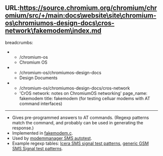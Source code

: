URL:https://source.chromium.org/chromium/chromium/src/+/main:docs\website\site\chromium-os\chromiumos-design-docs\cros-network\fakemodem\index.md
---
breadcrumbs:
- - /chromium-os
  - Chromium OS
- - /chromium-os/chromiumos-design-docs
  - Design Documents
- - /chromium-os/chromiumos-design-docs/cros-network
  - 'CrOS network: notes on ChromiumOS networking'
page_name: fakemodem
title: fakemodem (for testing celluar modems with AT command interfaces)
---

*   Gives pre-programmed answers to AT commands. (Regexp patterns match
            the command, and probably can be used in generating the response.)
*   Implemented in
            [fakemodem.c](http://code.google.com/searchframe#wZuuyuB8jKQ/src/third_party/autotest/files/client/deps/fakemodem/src/fakemodem.c).
*   Used by [modemmanager SMS
            autotest](http://code.google.com/searchframe#wZuuyuB8jKQ/src/third_party/autotest/files/client/site_tests/network_ModemManagerSMS/network_ModemManagerSMS.py).
*   Example regexp tables: [Icera SMS signal test
            patterns](http://code.google.com/searchframe#wZuuyuB8jKQ/src/third_party/autotest/files/client/site_tests/network_ModemManagerSMSSignal/src/fake-icera),
            [generic GSM SMS Signal test
            patterns](http://code.google.com/searchframe#wZuuyuB8jKQ/src/third_party/autotest/files/client/site_tests/network_ModemManagerSMSSignal/src/fake-gsm).
